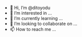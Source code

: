 - 👋 Hi, I’m @ditoyodu
- 👀 I’m interested in ...
- 🌱 I’m currently learning ...
- 💞️ I’m looking to collaborate on ...
- 📫 How to reach me ...

<!---
ditoyodu/ditoyodu is a ✨ special ✨ repository because its `README.md` (this file) appears on your GitHub profile.
You can click the Preview link to take a look at your changes.
--->

